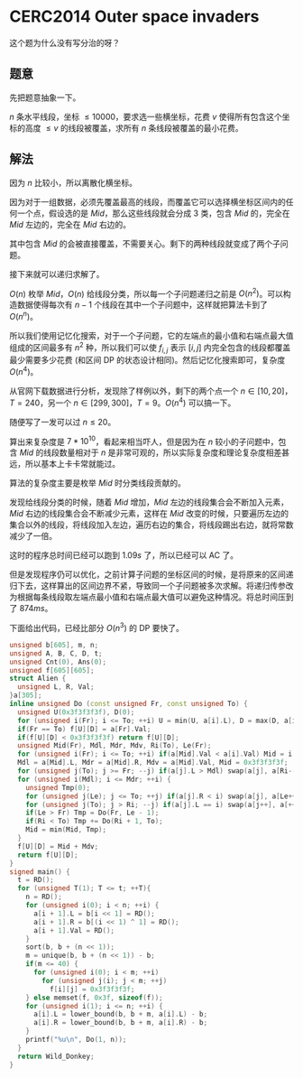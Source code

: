# CERC2014 Outer space invaders

这个题为什么没有写分治的呀？

## 题意

先把题意抽象一下。

$n$ 条水平线段，坐标 $\leq 10000$，要求选一些横坐标，花费 $v$ 使得所有包含这个坐标的高度 $\leq v$ 的线段被覆盖，求所有 $n$ 条线段被覆盖的最小花费。

## 解法

因为 $n$ 比较小，所以离散化横坐标。

因为对于一组数据，必须先覆盖最高的线段，而覆盖它可以选择横坐标区间内的任何一个点，假设选的是 $Mid$，那么这些线段就会分成 $3$ 类，包含 $Mid$ 的，完全在 $Mid$ 左边的，完全在 $Mid$ 右边的。

其中包含 $Mid$ 的会被直接覆盖，不需要关心。剩下的两种线段就变成了两个子问题。

接下来就可以递归求解了。

$O(n)$ 枚举 $Mid$，$O(n)$ 给线段分类，所以每一个子问题递归之前是 $O(n^2)$。可以构造数据使得每次有 $n - 1$ 个线段在其中一个子问题中，这样就把算法卡到了 $O(n^n)$。

所以我们使用记忆化搜索，对于一个子问题，它的左端点的最小值和右端点最大值组成的区间最多有 $n^2$ 种，所以我们可以使 $f_{i, j}$ 表示 $[i, j]$ 内完全包含的线段都覆盖最少需要多少花费 (和区间 DP 的状态设计相同)。然后记忆化搜索即可，复杂度 $O(n^4)$。

从官网下载数据进行分析，发现除了样例以外，剩下的两个点一个 $n \in [10, 20]$，$T = 240$，另一个 $n \in [299, 300]$，$T = 9$。$O(n^4)$ 可以搞一下。

随便写了一发可以过 $n \leq 20$。

算出来复杂度是 $7*10^{10}$，看起来相当吓人，但是因为在 $n$ 较小的子问题中，包含 $Mid$ 的线段数量相对于 $n$ 是非常可观的，所以实际复杂度和理论复杂度相差甚远，所以基本上卡卡常就能过。

算法的复杂度主要是枚举 $Mid$ 时分类线段贡献的。

发现给线段分类的时候，随着 $Mid$ 增加，$Mid$ 左边的线段集合会不断加入元素，$Mid$ 右边的线段集合会不断减少元素，这样在 $Mid$ 改变的时候，只要遍历左边的集合以外的线段，将线段加入左边，遍历右边的集合，将线段踢出右边，就将常数减少了一倍。

这时的程序总时间已经可以跑到 $1.09s$ 了，所以已经可以 AC 了。

但是发现程序仍可以优化，之前计算子问题的坐标区间的时候，是将原来的区间递归下去，这样算出的区间边界不紧，导致同一个子问题被多次求解。将递归传参改为根据每条线段取左端点最小值和右端点最大值可以避免这种情况。将总时间压到了 $874ms$。

下面给出代码，已经比部分 $O(n^3)$ 的 DP 要快了。

```cpp
unsigned b[605], m, n;
unsigned A, B, C, D, t;
unsigned Cnt(0), Ans(0);
unsigned f[605][605];
struct Alien {
  unsigned L, R, Val;
}a[305];
inline unsigned Do (const unsigned Fr, const unsigned To) {
  unsigned U(0x3f3f3f3f), D(0);
  for (unsigned i(Fr); i <= To; ++i) U = min(U, a[i].L), D = max(D, a[i].R);
  if(Fr == To) f[U][D] = a[Fr].Val;
  if(f[U][D] < 0x3f3f3f3f) return f[U][D];
  unsigned Mid(Fr), Mdl, Mdr, Mdv, Ri(To), Le(Fr);
  for (unsigned i(Fr); i <= To; ++i) if(a[Mid].Val < a[i].Val) Mid = i;
  Mdl = a[Mid].L, Mdr = a[Mid].R, Mdv = a[Mid].Val, Mid = 0x3f3f3f3f;
  for (unsigned j(To); j >= Fr; --j) if(a[j].L > Mdl) swap(a[j], a[Ri--]);
  for (unsigned i(Mdl); i <= Mdr; ++i) {
    unsigned Tmp(0);
    for (unsigned j(Le); j <= To; ++j) if(a[j].R < i) swap(a[j], a[Le++]);
    for (unsigned j(To); j > Ri; --j) if(a[j].L == i) swap(a[j++], a[++Ri]);
    if(Le > Fr) Tmp = Do(Fr, Le - 1);
    if(Ri < To) Tmp += Do(Ri + 1, To);
    Mid = min(Mid, Tmp);
  }
  f[U][D] = Mid + Mdv;
  return f[U][D];
}
signed main() {
  t = RD();
  for (unsigned T(1); T <= t; ++T){
    n = RD();
    for (unsigned i(0); i < n; ++i) {
      a[i + 1].L = b[i << 1] = RD();
      a[i + 1].R = b[(i << 1) ^ 1] = RD(); 
      a[i + 1].Val = RD();
    }
    sort(b, b + (n << 1));
    m = unique(b, b + (n << 1)) - b;
    if(m <= 40) {
      for (unsigned i(0); i < m; ++i)
        for (unsigned j(i); j < m; ++j) 
          f[i][j] = 0x3f3f3f3f;
    } else memset(f, 0x3f, sizeof(f));
    for (unsigned i(1); i <= n; ++i) {
      a[i].L = lower_bound(b, b + m, a[i].L) - b;
      a[i].R = lower_bound(b, b + m, a[i].R) - b;
    }
    printf("%u\n", Do(1, n));
  }
  return Wild_Donkey;
}
```